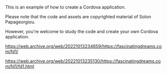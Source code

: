 ﻿This is an example of how to create a Cordova application.

Please note that the code and assets are copyrighted material of Solon Papageorgiou.

However, you're welcome to study the code and create your own Cordova application.

https://web.archive.org/web/20221013234659/https://fascinatingdreams.com/fd1/

https://web.archive.org/web/20221013235130/https://fascinatingdreams.com/fd1/fd1.html